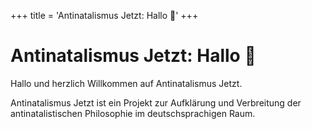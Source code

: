 +++
title = 'Antinatalismus Jetzt: Hallo 🙂'
+++

# Antinatalismus Jetzt: Hallo 🙂

Hallo und herzlich Willkommen auf Antinatalismus Jetzt.

Antinatalismus Jetzt ist ein Projekt zur Aufklärung und Verbreitung der antinatalistischen Philosophie im deutschsprachigen Raum.
